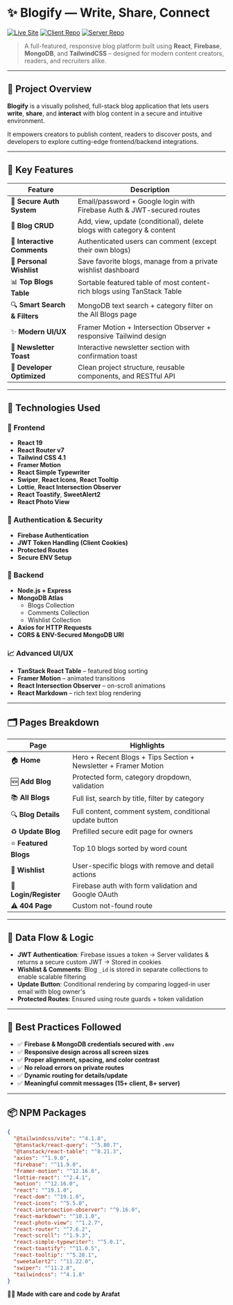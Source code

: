# ✨ Blogify — Write, Share, Connect

[![Live Site](https://img.shields.io/badge/Live_Site-Online-brightgreen?style=for-the-badge&logo=Firebase)](https://assignment-11-client-32ff9.web.app/)
[![Client Repo](https://img.shields.io/badge/Client_GitHub-Open-blue?style=for-the-badge&logo=GitHub)](https://github.com/your-client-repo)
[![Server Repo](https://img.shields.io/badge/Server_GitHub-Open-black?style=for-the-badge&logo=GitHub)](https://github.com/your-server-repo)

> A full-featured, responsive blog platform built using **React**, **Firebase**, **MongoDB**, and **TailwindCSS** – designed for modern content creators, readers, and recruiters alike.

---

## 📌 Project Overview

**Blogify** is a visually polished, full-stack blog application that lets users **write**, **share**, and **interact** with blog content in a secure and intuitive environment.

It empowers creators to publish content, readers to discover posts, and developers to explore cutting-edge frontend/backend integrations.

---

## 🌟 Key Features

| Feature                       | Description                                                             |
| ----------------------------- | ----------------------------------------------------------------------- |
| 🔐 **Secure Auth System**     | Email/password + Google login with Firebase Auth & JWT-secured routes   |
| 📝 **Blog CRUD**              | Add, view, update (conditional), delete blogs with category & content   |
| 💬 **Interactive Comments**   | Authenticated users can comment (except their own blogs)                |
| 💖 **Personal Wishlist**      | Save favorite blogs, manage from a private wishlist dashboard           |
| 📊 **Top Blogs Table**        | Sortable featured table of most content-rich blogs using TanStack Table |
| 🔍 **Smart Search & Filters** | MongoDB text search + category filter on the All Blogs page             |
| ✨ **Modern UI/UX**           | Framer Motion + Intersection Observer + responsive Tailwind design      |
| 📩 **Newsletter Toast**       | Interactive newsletter section with confirmation toast                  |
| 🧠 **Developer Optimized**    | Clean project structure, reusable components, and RESTful API           |

---

## 🔧 Technologies Used

### 🧱 Frontend

- **React 19**
- **React Router v7**
- **Tailwind CSS 4.1**
- **Framer Motion**
- **React Simple Typewriter**
- **Swiper**, **React Icons**, **React Tooltip**
- **Lottie**, **React Intersection Observer**
- **React Toastify**, **SweetAlert2**
- **React Photo View**

### 🔐 Authentication & Security

- **Firebase Authentication**
- **JWT Token Handling (Client Cookies)**
- **Protected Routes**
- **Secure ENV Setup**

### 🧠 Backend

- **Node.js + Express**
- **MongoDB Atlas**
  - Blogs Collection
  - Comments Collection
  - Wishlist Collection
- **Axios for HTTP Requests**
- **CORS & ENV-Secured MongoDB URI**

### 📈 Advanced UI/UX

- **TanStack React Table** – featured blog sorting
- **Framer Motion** – animated transitions
- **React Intersection Observer** – on-scroll animations
- **React Markdown** – rich text blog rendering

---

## 🗂️ Pages Breakdown

| Page                  | Highlights                                                      |
| --------------------- | --------------------------------------------------------------- |
| 🏠 **Home**           | Hero + Recent Blogs + Tips Section + Newsletter + Framer Motion |
| 🆕 **Add Blog**       | Protected form, category dropdown, validation                   |
| 📚 **All Blogs**      | Full list, search by title, filter by category                  |
| 🔍 **Blog Details**   | Full content, comment system, conditional update button         |
| ♻️ **Update Blog**    | Prefilled secure edit page for owners                           |
| ⭐ **Featured Blogs** | Top 10 blogs sorted by word count                               |
| 🧡 **Wishlist**       | User-specific blogs with remove and detail actions              |
| 🔐 **Login/Register** | Firebase auth with form validation and Google OAuth             |
| ⚠️ **404 Page**       | Custom not-found route                                          |

---

## 🧪 Data Flow & Logic

- **JWT Authentication**: Firebase issues a token → Server validates & returns a secure custom JWT → Stored in cookies
- **Wishlist & Comments**: Blog `_id` is stored in separate collections to enable scalable filtering
- **Update Button**: Conditional rendering by comparing logged-in user email with blog owner's
- **Protected Routes**: Ensured using route guards + token validation

---

## 🧠 Best Practices Followed

- ✅ **Firebase & MongoDB credentials secured with `.env`**
- ✅ **Responsive design across all screen sizes**
- ✅ **Proper alignment, spacing, and color contrast**
- ✅ **No reload errors on private routes**
- ✅ **Dynamic routing for details/update**
- ✅ **Meaningful commit messages (15+ client, 8+ server)**

---

## 📦 NPM Packages

```json
{
  "@tailwindcss/vite": "^4.1.8",
  "@tanstack/react-query": "^5.80.7",
  "@tanstack/react-table": "^8.21.3",
  "axios": "^1.9.0",
  "firebase": "^11.9.0",
  "framer-motion": "^12.16.0",
  "lottie-react": "^2.4.1",
  "motion": "^12.16.0",
  "react": "^19.1.0",
  "react-dom": "^19.1.0",
  "react-icons": "^5.5.0",
  "react-intersection-observer": "^9.16.0",
  "react-markdown": "^10.1.0",
  "react-photo-view": "^1.2.7",
  "react-router": "^7.6.2",
  "react-scroll": "^1.9.3",
  "react-simple-typewriter": "^5.0.1",
  "react-toastify": "^11.0.5",
  "react-tooltip": "^5.28.1",
  "sweetalert2": "^11.22.0",
  "swiper": "^11.2.8",
  "tailwindcss": "^4.1.8"
}
```

👨‍💻 **Made with care and code by Arafat**
